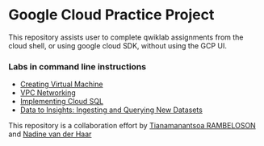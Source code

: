# Google Cloud Practice Project 


This repository assists user to complete qwiklab assignments from the cloud shell, or using google cloud SDK, without using the GCP UI. 

### Labs in command line instructions

* [Creating Virtual Machine](https://github.com/rmanantsoa/GoogleCloudPracticeProject/blob/master/Creating_Virtual_Machines/README.md)
* [VPC Networking](https://github.com/rmanantsoa/GoogleCloudPracticeProject/blob/master/VPC_networking/README.md)
* [Implementing Cloud SQL](https://github.com/rmanantsoa/GoogleCloudPracticeProject/blob/master/Implementing_Cloud_SQL/README.md)
* [Data to Insights: Ingesting and Querying New Datasets](https://github.com/rmanantsoa/GoogleCloudPracticeProject/blob/master/VPC_networking/README.md)




This repository is a collaboration effort by [Tianamanantsoa RAMBELOSON](https://www.linkedin.com/in/tianamanantsoa-rambeloson/) and [Nadine van der Haar](https://www.linkedin.com)

